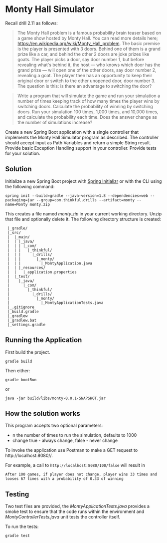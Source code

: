 # Monty Hall Simulator

Recall drill 2.11 as follows:

> The Monty Hall problem is a famous probability brain teaser based on a game show hosted by Monty Hall. You can read more details here; https://en.wikipedia.org/wiki/Monty_Hall_problem. The basic premise is the player is presented with 3 doors. Behind one of them is a grand prize like a car, and behind the other 2 doors are joke prizes like goats. The player picks a door, say door number 1, but before revealing what's behind it, the host — who knows which door has the grand prize —  will open one of the other doors, say door number 2, revealing a goat. The player then has an opportunity to keep their original door or switch to the other unopened door, door number 3. The question is this: is there an advantage to switching the door?

> Write a program that will simulate the game and run your simulation a number of times keeping track of how many times the player wins by switching doors. Calculate the probability of winning by switching doors. Run your simulation 100 times, 1,000 times, and 10,000 times, and calculate the probability each time. Does the answer change as the number of simulations increase?

Create a new Spring Boot application with a single controller that implements the Monty Hall Simulator program as described. The controller should accept input as Path Variables and return a simple String result. Provide basic Exception Handling support in your controller. Provide tests for your solution.

## Solution
Initialize a new Spring Boot project with [Spring Initializr](https://start.spring.io) or with the CLI using the following command:

```
spring init --build=gradle --java-version=1.8 --dependencies=web --packaging=jar --group=com.thinkful.drills --artifact=monty --name=Monty monty.zip
```

This creates a file named *monty.zip* in your current working directory. Unzip that file and optionally delete it. The following directory structure is created:

```
 |_gradle/
 |_src/
 |  |_main/
 |  | |_java/
 |  | | |_com/
 |  | |   |_thinkful/
 |  | |     |_drills/
 |  | |       |_monty/
 |  | |         |_MontyApplication.java
 |  | |_resources/
 |  |   |_application.properties
 |  |_test/
 |    |_java/
 |      |_com/
 |        |_thinkful/
 |          |_drills/
 |            |_monty/
 |              |_MontyApplicationTests.java
 |_.gitignore
 |_build.gradle
 |_gradlew
 |_gradlew.bat
 |_settings.gradle              
```
## Running the Application
First build the project.

```
gradle build
```

Then either:

```
gradle bootRun
```

or

```
java -jar build/libs/monty-0.0.1-SNAPSHOT.jar
```

## How the solution works
This program accepts two optional parameters:

- n the number of times to run the simulation, defaults to 1000
- change true - always change, false - never change

To invoke the application use Postman to make a GET request to http://localhost:8080/<n>/<change>.

For example, a call to `http://localhost:8080/100/false` will result in 

```
After 100 games, if player does not change, player wins 33 times and looses 67 times with a probability of 0.33 of winning
```
## Testing
Two test files are provided, the *MontyApplicationTests.java* provides a smoke test to ensure
that the code runs within the environment and *MontyControllerTests.java* unit tests the 
controller itself.

To run the tests:

```
gradle test
```